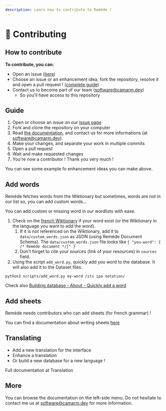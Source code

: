 ```yaml
---
description: Learn how to contribute to Remède !
---
```


# 🙏 Contributing

## How to contribute

**To contribute, you can:**

* Open an issue ([here](https://github.com/camarm-dev/remede/issues/new/choose))
* Choose an issue or an enhancement idea, fork the repository, resolve it and open a pull request ! ([complete guide](./#guide))
* Contact us to become part of our team (software@camarm.dev)
  * So you'll have access to this repository

## Guide

1. Open or choose an issue on our [issue page](https://github.com/camarm-dev/remede/issues)
2. Fork and clone the repository on your computer
3. Read [the documentation](https://docs.remede.camarm.fr), and contact us for more informations (at software@camarm.dev).
4. Make your changes, and separate your work in multiple commits
5. Open a pull request
6. Wait and make requested changes
7. You're now a contributor ! Thank you very much !

You can see some example fo enhancement ideas you can make above.

## Add words

Remède fetches words from the Wiktionary but sometimes, words are not in our list so, you can add custom words...

You can add custom or missing word in our wordlists with ease.

1. Check on the [french Wiktionary](https://fr.wiktionary.org) if your word exist (or the Wiktionary in the language you want to add the word).
   1. If it is not referenced on the Wiktionary, add it to `data/custom_words.json` as JSON (using Remède Document Schema). The `data/custom_words.json` file looks like `{ "you-word": { /* Remède document */}" }`
   2. Don't forget to cite your sources (link of your resources) in `sources` field.
2. Using the script `add_word.py`, quickly add you word to the database. It will also add it to the Dataset files.

```shell
python3 scripts/add_word.py my-word /its ipa notation/ 
```

Check also [Building database - About - Quickly add a word](https://docs.remede.camarm.fr/docs/database/build/about#quickly-add-a-word)

## Add sheets

Remède needs contributors who can add sheets (for french grammar) !

You can find a documentation about writing sheets [here](https://docs.remede.camarm.fr/docs/sheets)

## Translating

* Add a new translation for the interface
* Enhance a translation
* Or build a new database for a new language !

Full documentation at Translation

## More

You can browse the documentation on the left-side menu. Do not hesitate to contact me us at [software@camarm.dev](mailto:software@camarm.dev) for more information.
